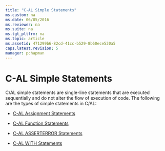 ```yaml
---
title: "C-AL Simple Statements"
ms.custom: na
ms.date: 06/05/2016
ms.reviewer: na
ms.suite: na
ms.tgt_pltfrm: na
ms.topic: article
ms.assetid: 471299b6-82cd-41cc-b529-8b60ece530a5
caps.latest.revision: 5
manager: pchapman
---
```

# C-AL Simple Statements
C\/AL simple statements are single\-line statements that are executed sequentially and do not alter the flow of execution of code. The following are the types of simple statements in C\/AL:  
  
-   [C\-AL Assignment Statements](../dynamics-nav/C-AL-Assignment-Statements.md)  
  
-   [C\-AL Function Statements](../dynamics-nav/C-AL-Function-Statements.md)  
  
-   [C\-AL ASSERTERROR Statements](../dynamics-nav/C-AL-ASSERTERROR-Statements.md)  
  
-   [C\-AL WITH Statements](../dynamics-nav/C-AL-WITH-Statements.md)